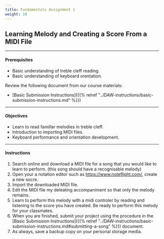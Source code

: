 ```yaml
---
title: Fundamentals Assignment 1
weight: 10
---
```

<!-- # Fundamentals Assignment 1 -->

## Learning Melody and Creating a Score From a MIDI File

- - -

#### Prerequisites


* Basic understanding of treble cleff reading.
* Basic understanding of keyboard orentation.


Review the following document from our course materials:

* \[Basic Submission Instructions]({{% relref "../DAW-instructions/basic-submission-instructions.md" %}})

- - -

#### Objectives

* Learn to read famillar melodies in treble cleff.
* Introduction to importing MIDI files.
* Keyboard performance and orientation development.

- - -

#### Instructions

1. Search online and download a MIDI file for a song that you would like to learn to perform. (this song should have a recognisable melody)
2. Open your a notation editor such as https://www.noteflight.com/, create a new socre.
3. Import the downloaded MIDI file.
4. Edit the MIDI file my deleating accompaniment so that only the melody remains.
5. Learn to perform this melody with a midi controler by reading and listening to the score you have created.  Be ready to perform this melody for your classmates.
6. When you are finished, submit your project using the procedure in the \[Basic Submission Instructions]({{% relref "../DAW-instructions/basic-submission-instructions.md#submitting-a-song" %}}) document.
7. As always, save a backup copy on your personal storage media.
